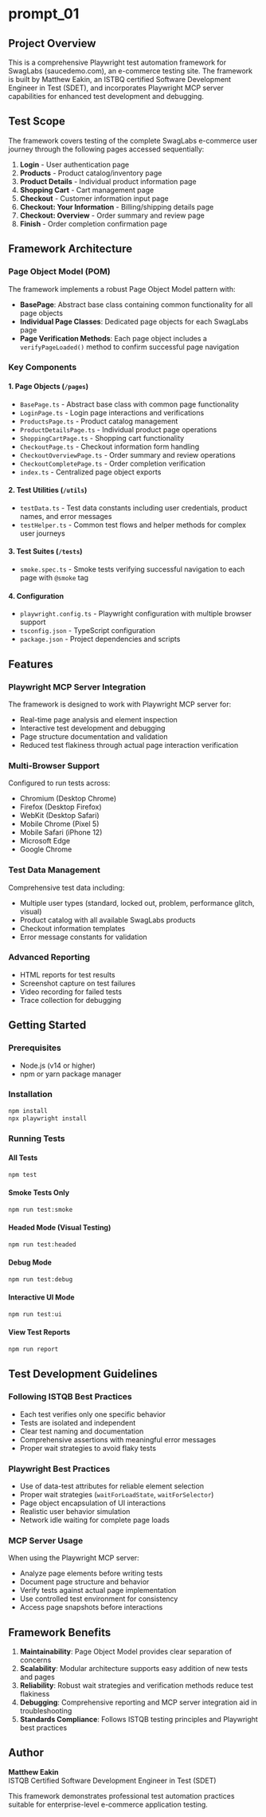 # prompt_01

## Project Overview

This is a comprehensive Playwright test automation framework for SwagLabs (saucedemo.com), an e-commerce testing site. The framework is built by Matthew Eakin, an ISTBQ certified Software Development Engineer in Test (SDET), and incorporates Playwright MCP server capabilities for enhanced test development and debugging.

## Test Scope

The framework covers testing of the complete SwagLabs e-commerce user journey through the following pages accessed sequentially:

1. **Login** - User authentication page
2. **Products** - Product catalog/inventory page  
3. **Product Details** - Individual product information page
4. **Shopping Cart** - Cart management page
5. **Checkout** - Customer information input page
6. **Checkout: Your Information** - Billing/shipping details page
7. **Checkout: Overview** - Order summary and review page
8. **Finish** - Order completion confirmation page

## Framework Architecture

### Page Object Model (POM)
The framework implements a robust Page Object Model pattern with:

- **BasePage**: Abstract base class containing common functionality for all page objects
- **Individual Page Classes**: Dedicated page objects for each SwagLabs page
- **Page Verification Methods**: Each page object includes a `verifyPageLoaded()` method to confirm successful page navigation

### Key Components

#### 1. Page Objects (`/pages`)
- `BasePage.ts` - Abstract base class with common page functionality
- `LoginPage.ts` - Login page interactions and verifications
- `ProductsPage.ts` - Product catalog management 
- `ProductDetailsPage.ts` - Individual product page operations
- `ShoppingCartPage.ts` - Shopping cart functionality
- `CheckoutPage.ts` - Checkout information form handling
- `CheckoutOverviewPage.ts` - Order summary and review operations
- `CheckoutCompletePage.ts` - Order completion verification
- `index.ts` - Centralized page object exports

#### 2. Test Utilities (`/utils`)
- `testData.ts` - Test data constants including user credentials, product names, and error messages
- `testHelper.ts` - Common test flows and helper methods for complex user journeys

#### 3. Test Suites (`/tests`)
- `smoke.spec.ts` - Smoke tests verifying successful navigation to each page with `@smoke` tag

#### 4. Configuration
- `playwright.config.ts` - Playwright configuration with multiple browser support
- `tsconfig.json` - TypeScript configuration
- `package.json` - Project dependencies and scripts

## Features

### Playwright MCP Server Integration
The framework is designed to work with Playwright MCP server for:
- Real-time page analysis and element inspection
- Interactive test development and debugging
- Page structure documentation and validation
- Reduced test flakiness through actual page interaction verification

### Multi-Browser Support
Configured to run tests across:
- Chromium (Desktop Chrome)
- Firefox (Desktop Firefox) 
- WebKit (Desktop Safari)
- Mobile Chrome (Pixel 5)
- Mobile Safari (iPhone 12)
- Microsoft Edge
- Google Chrome

### Test Data Management
Comprehensive test data including:
- Multiple user types (standard, locked out, problem, performance glitch, visual)
- Product catalog with all available SwagLabs products
- Checkout information templates
- Error message constants for validation

### Advanced Reporting
- HTML reports for test results
- Screenshot capture on test failures
- Video recording for failed tests
- Trace collection for debugging

## Getting Started

### Prerequisites
- Node.js (v14 or higher)
- npm or yarn package manager

### Installation
```bash
npm install
npx playwright install
```

### Running Tests

#### All Tests
```bash
npm test
```

#### Smoke Tests Only
```bash
npm run test:smoke
```

#### Headed Mode (Visual Testing)
```bash
npm run test:headed
```

#### Debug Mode
```bash
npm run test:debug
```

#### Interactive UI Mode
```bash
npm run test:ui
```

#### View Test Reports
```bash
npm run report
```

## Test Development Guidelines

### Following ISTQB Best Practices
- Each test verifies only one specific behavior
- Tests are isolated and independent
- Clear test naming and documentation
- Comprehensive assertions with meaningful error messages
- Proper wait strategies to avoid flaky tests

### Playwright Best Practices
- Use of data-test attributes for reliable element selection
- Proper wait strategies (`waitForLoadState`, `waitForSelector`)
- Page object encapsulation of UI interactions
- Realistic user behavior simulation
- Network idle waiting for complete page loads

### MCP Server Usage
When using the Playwright MCP server:
- Analyze page elements before writing tests
- Document page structure and behavior
- Verify tests against actual page implementation
- Use controlled test environment for consistency
- Access page snapshots before interactions

## Framework Benefits

1. **Maintainability**: Page Object Model provides clear separation of concerns
2. **Scalability**: Modular architecture supports easy addition of new tests and pages
3. **Reliability**: Robust wait strategies and verification methods reduce test flakiness
4. **Debugging**: Comprehensive reporting and MCP server integration aid in troubleshooting
5. **Standards Compliance**: Follows ISTQB testing principles and Playwright best practices

## Author

**Matthew Eakin**  
ISTQB Certified Software Development Engineer in Test (SDET)

This framework demonstrates professional test automation practices suitable for enterprise-level e-commerce application testing.
